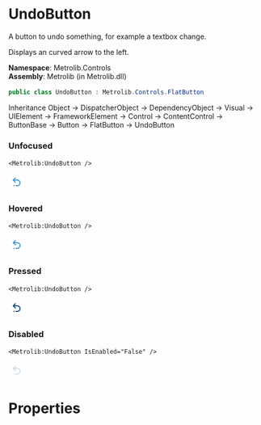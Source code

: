 # UndoButton  

A button to undo something, for example a textbox change.

Displays an curved arrow to the left.

**Namespace**: Metrolib.Controls  
**Assembly**: Metrolib (in Metrolib.dll)  

```C#
public class UndoButton : Metrolib.Controls.FlatButton
```

Inheritance Object -> DispatcherObject -> DependencyObject -> Visual -> UIElement -> FrameworkElement -> Control -> ContentControl -> ButtonBase -> Button -> FlatButton -> UndoButton
### Unfocused

```xaml
<Metrolib:UndoButton />

```
![Image of UndoButton, Unfocused](Unfocused.png)

### Hovered

```xaml
<Metrolib:UndoButton />

```
![Image of UndoButton, Hovered](Hovered.png)

### Pressed

```xaml
<Metrolib:UndoButton />

```
![Image of UndoButton, Pressed](Pressed.png)

### Disabled

```xaml
<Metrolib:UndoButton IsEnabled="False" />

```
![Image of UndoButton, Disabled](Disabled.png)

# Properties  

